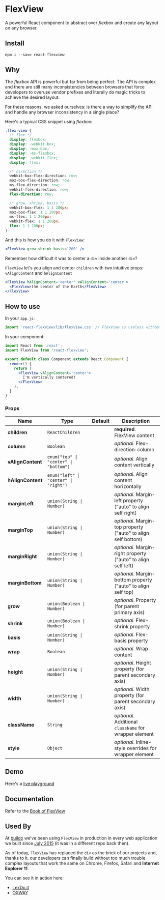 # FlexView
A powerful React component to abstract over *flexbox* and create any layout on any browser.

## Install
```
npm i --save react-flexview
```

## Why
The *flexbox* API is powerful but far from being perfect.
The API is complex and there are still many inconsistencies between browsers that force developers to overuse vendor prefixes and literally do magic tricks to achieve the desired layout.

For these reasons, we asked ourselves: is there a way to simplify the API and handle any browser inconsistency in a single place?

Here's a typical CSS snippet using *flexbox*:

```css
.flex-view {
  /* flex */
  display: flexbox;
  display: -webkit-box;
  display: -moz-box;
  display: -ms-flexbox;
  display: -webkit-flex;
  display: flex;

  /* direction */
  webkit-box-flex-direction: row;
  moz-box-flex-direction: row;
  ms-flex-direction: row;
  webkit-flex-direction: row;
  flex-direction: row;

  /* grow, shrink, basis */
  webkit-box-flex: 1 1 200px;
  moz-box-flex: 1 1 200px;
  ms-flex: 1 1 200px;
  webkit-flex: 1 1 200px;
  flex: 1 1 200px;
}
```

And this is how you do it with `FlexView`:

```jsx
<FlexView grow shrink basis='200' />
```

Remember how difficult it was to center a `div` inside another `div`?

`FlexView` let's you align and center `children` with two intuitive props: `vAlignContent` and `hAlignContent`

```jsx
<FlexView hAlignContent='center' vAlignContent='center'>
  <FlexView>the center of the Earth</FlexView>
</FlexView>
```

## How to use
In your `app.js`:

```js
import 'react-flexview/lib/flexView.css' // FlexView is useless without its style
```

In your component:

```jsx
import React from 'react';
import FlexView from 'react-flexview';

export default class Component extends React.Component {
  render() {
    return (
      <FlexView vAlignContent='center'>
        I'm vertically centered!
      </FlexView>
    );
  }
}
```

### Props
|Name|Type|Default|Description|
|----|----|-------|-----------|
| **children** | <code>ReactChildren</code> |  | **required**. FlexView content |
| **column** | <code>Boolean</code> |  | *optional*. Flex-direction: column |
| **vAlignContent** | <code>enum("top" &#124; "center" &#124; "bottom")</code> |  | *optional*. Align content vertically |
| **hAlignContent** | <code>enum("left" &#124; "center" &#124; "right")</code> |  | *optional*. Align content horizontally |
| **marginLeft** | <code>union(String &#124; Number)</code> |  | *optional*. Margin-left property ("auto" to align self right) |
| **marginTop** | <code>union(String &#124; Number)</code> |  | *optional*. Margin-top property ("auto" to align self bottom) |
| **marginRight** | <code>union(String &#124; Number)</code> |  | *optional*. Margin-right property ("auto" to align self left) |
| **marginBottom** | <code>union(String &#124; Number)</code> |  | *optional*. Margin-bottom property ("auto" to align self top) |
| **grow** | <code>union(Boolean &#124; Number)</code> |  | *optional*. Property (for parent primary axis) |
| **shrink** | <code>union(Boolean &#124; Number)</code> |  | *optional*. Flex-shrink property |
| **basis** | <code>union(String &#124; Number)</code> |  | *optional*. Flex-basis property |
| **wrap** | <code>Boolean</code> |  | *optional*. Wrap content |
| **height** | <code>union(String &#124; Number)</code> |  | *optional*. Height property (for parent secondary axis) |
| **width** | <code>union(String &#124; Number)</code> |  | *optional*. Width property (for parent secondary axis) |
| **className** | <code>String</code> |  | *optional*. Additional `className` for wrapper element |
| **style** | <code>Object</code> |  | *optional*. Inline-style overrides for wrapper element |


## Demo
Here's a [live playground](http://rawgit.com/buildo/react-flexview/master/dev/build/#/)

## Documentation
Refer to the [Book of FlexView](http://buildo.github.io/react-flexview/)

## Used By
At [buildo](https://buildo.io/) we've been using `FlexView` in production in every web application we built since [July 2015](https://github.com/buildo/react-components/pull/7) (it was in a different repo back then).

As of today, `FlexView` has replaced the `div` as the brick of our projects and, thanks to it, our developers can finally build without too much trouble complex layouts that work the same on Chrome, Firefox, Safari and **Internet Explorer 11**.

You can see it in action here:
- [LexDo.it](https://www.lexdo.it/)
- [OXWAY](http://app.oxway.co/#/)
